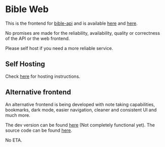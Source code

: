 # Bible Web

This is the frontend for [bible-api](https://github.com/berinaniesh/bible-api) and is available [here](https://bible.berinaniesh.xyz) and [here](https://thebible.pp.ua).

No promises are made for the reliability, availability, quality or correctness of the API or the web frontend. 

Please self host if you need a more reliable service. 

## Self Hosting
Check [here](https://kit.svelte.dev/docs/adapters) for hosting instructions.

## Alternative frontend

An alternative frontend is being developed with note taking capabilities, bookmarks, dark mode, easier navigation, cleaner and consistent UI and much more. 

The dev version can be found [here](https://bible-web-sveltekit.vercel.app) (Not completely functional yet). The source code can be found [here](https://gitlab.com/berinaniesh/bible-web-sveltekit). 

No ETA. 
